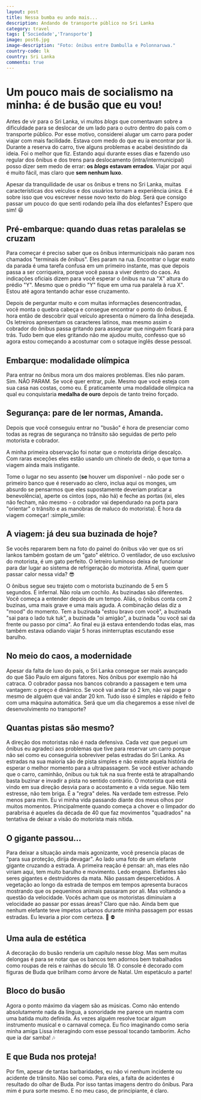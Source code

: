 ```yaml
---
layout: post
title: Nessa bumba eu ando mais...
description: Andando de transporte público no Sri Lanka
category: travel
tags: ['Sociedade','Transporte']
image: post6.jpg
image-description: "Foto: ônibus entre Dambulla e Polonnaruwa."
country-code: lk
country: Sri Lanka
comments: true
---
```


# Um pouco mais de socialismo na minha: é de busão que eu vou! 

Antes de vir para o Sri Lanka, vi muitos *blogs* que comentavam sobre a dificuldade para se deslocar de um lado para o outro dentro do país com o transporte público. Por esse motivo, considerei alugar um carro para poder viajar com mais facilidade. Estava com medo do que eu ia encontrar por lá. Durante a reserva do carro, tive alguns problemas e acabei desistindo da ideia. Foi o melhor que fiz. Estando aqui durante esses dias e fazendo uso regular dos ônibus e dos trens para deslocamento (intra/intermunicipal) posso dizer sem medo de errar: __os __*blogs*__ estavam errados__. Viajar por aqui é muito fácil, mas claro que __sem nenhum luxo__. 

Apesar da tranquilidade de usar os ônibus e trens no Sri Lanka, muitas características dos veículos e dos usuários tornam a experiência única. E é sobre isso que vou escrever nesse novo texto do *blog*. Será que consigo passar um pouco do que senti rodando pela ilha dos elefantes? Espero que sim! :smiley:

## Pré-embarque: quando duas retas paralelas se cruzam

Para começar é preciso saber que os ônibus intermunicipais não param nos chamados "terminais de ônibus". Eles param na rua. Encontrar o lugar exato da parada é uma tarefa confusa em um primeiro instante, mas que depois passa a ser corriqueira, porque você passa a viver dentro do caos. As indicações oficiais dizem para você esperar o ônibus na rua "X" altura do prédio "Y". Mesmo que o prédio "Y" fique em uma rua paralela à rua X". Estou até agora tentando achar esse cruzamento.

Depois de perguntar muito e com muitas informações desencontradas,  você monta o quebra cabeça e consegue encontrar o ponto do ônibus. É hora então de descobrir qual veículo apresenta o número da linha desejada. Os letreiros apresentam os caracteres latinos, mas mesmo assim o cobrador do ônibus passa gritando para assegurar que ninguém ficará para trás. Tudo bem que eles gritando não me ajudou muito, confesso que só agora estou começando a acostumar com o sotaque inglês desse pessoal.

## Embarque: modalidade olímpica

Para entrar no ônibus mora um dos maiores problemas. Eles não param. Sim. NÃO PARAM. Se você quer entrar, pule. Mesmo que você esteja com sua casa nas costas, como eu. É praticamente uma modalidade olímpica na qual eu conquistaria __medalha de ouro__ depois de tanto treino forçado.

## Segurança: pare de ler normas, Amanda.

Depois que você conseguiu entrar no "busão" é hora de presenciar como todas as regras de segurança no trânsito são seguidas de perto pelo motorista e cobrador.

A minha primeira observação foi notar que o motorista dirige descalço. Com raras exceções eles estão usando um chinelo de dedo, o que torna a viagem ainda mais instigante. 

Tome o lugar no seu assento (__se__ houver um disponível - não pode ser o primeiro banco que é reservado ao clero, inclua aqui os monges, um absurdo se pensarmos que eles supostamente deveriam praticar a benevolência), aperte os cintos (ops, não há) e feche as portas (ixi, eles não fecham, não mesmo - o cobrador vai dependurado na porta para "orientar" o trânsito e as manobras de maluco do motorista). É hora da viagem começar! :simple_smile:

## A viagem: já deu sua buzinada de hoje?

Se vocês repararem bem na foto do painel do ônibus vão ver que os sri lankos também gostam de um "gato" elétrico. O ventilador, de uso exclusivo do motorista, é um gato perfeito. O letreiro luminoso deixa de funcionar para dar lugar ao sistema de refrigeração do motorista. Afinal, quem quer passar calor nessa vida? :sunglasses:

O ônibus segue seu trajeto com o motorista buzinando de 5 em 5 segundos. É infernal. Não rola um cochilo. As buzinadas são diferentes. Você começa a entender depois de um tempo. Aliás, o ônibus conta com 2 buzinas, uma mais grave e uma mais aguda. A combinação delas diz a "mood" do momento. Tem a buzinada "estou bravo com você", a buzinada "sai para o lado tuk tuk", a buzinada "oi amigão", a buzinada "ou você sai da frente ou passo por cima".  Ao final eu já estava entendendo todas elas, mas também estava odiando viajar 5 horas ininterruptas escutando esse barulho.

## No meio do caos, a modernidade

Apesar da falta de luxo do país, o Sri Lanka consegue ser mais avançado do que São Paulo em alguns fatores. Nos ônibus por exemplo não há catraca. O cobrador passa nos bancos cobrando a passagem e tem uma vantagem: o preço é dinâmico. Se você vai andar só 2 km, não vai pagar o mesmo de alguém que vai andar 20 km. Tudo isso é simples e rápido e  feito com uma máquina automática. Será que um dia chegaremos a esse nível de desenvolvimento no transporte?

## Quantas pistas são mesmo?

A direção dos motoristas não é nada defensiva. Cada vez que peguei um ônibus eu agradeci aos problemas que tive para reservar um carro porque não sei como eu conseguiria sobreviver pelas estradas do Sri Lanka. As estradas na sua maioria são de pista simples e não existe aquela história de esperar o melhor momento para a ultrapassagem. Se você estiver achando que o carro, caminhão, ônibus ou tuk tuk na sua frente está te atrapalhando basta buzinar e invadir a pista no sentido contrário. O motorista que está vindo em sua direção desvia para o acostamento e a vida segue. Não tem estresse, não tem briga. É a "regra" deles. Na verdade tem estresse. Pelo menos para mim. Eu vi minha vida passando diante dos meus olhos por muitos momentos. Principalmente quando começa a chover e o limpador do parabrisa é aqueles da década de 40 que faz movimentos "quadrados" na tentativa de deixar a visão do motorista mais nítida.

## O gigante passou...

Para deixar a situação ainda mais agonizante, você presencia placas de "para sua proteção, dirija devagar". Ao lado uma foto de um elefante gigante cruzando a estrada. A primeira reação é pensar: ah, mas eles não viriam aqui, tem muito barulho e movimento. Ledo engano. Elefantes são seres gigantes e destruidores da mata. Não passam despercebidos. A vegetação ao longo da estrada de tempos em tempos apresenta buracos mostrando que os pequeninos animais passaram por ali. Mas voltando a questão da velocidade. Vocês acham que os motoristas diminuíam a velocidade ao passar por essas áreas? Claro que não. Ainda bem que nenhum elefante teve ímpetos urbanos durante minha passagem por essas estradas. Eu levaria a pior com certeza. :elephant: :no_entry:

## Uma aula de estética

A decoração do busão renderia um capítulo nesse *blog*. Mas sem muitas delongas é para se notar que os bancos tem adornos bem trabalhados como roupas de reis e rainhas do século 18. O console é decorado com figuras de Buda que brilham como árvore de Natal. Um espetáculo a parte! 

## Bloco do busão

Agora o ponto máximo da viagem são as músicas. Como não entendo absolutamente nada da língua, a sonoridade me parece um mantra com uma batida muito definida. Ás vezes alguém resolve tocar algum instrumento musical e o carnaval começa. Eu fico imaginando como seria minha amiga Lissa interagindo com esse pessoal tocando tamborim. Acho que ia dar samba! :notes:

## E que Buda nos proteja!

Por fim, apesar de tantas barbaridades, eu não vi nenhum incidente ou acidente de trânsito. Não sei como. Para eles, a falta de acidentes é resultado do olhar de Buda. Por isso tantas imagens dentro do ônibus. Para mim é pura sorte mesmo. E no meu caso, de principiante, é claro.
